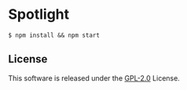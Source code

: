 # Spotlight

```
$ npm install && npm start
```

## License
This software is released under the [GPL-2.0](https://opensource.org/licenses/GPL-2.0) License.
